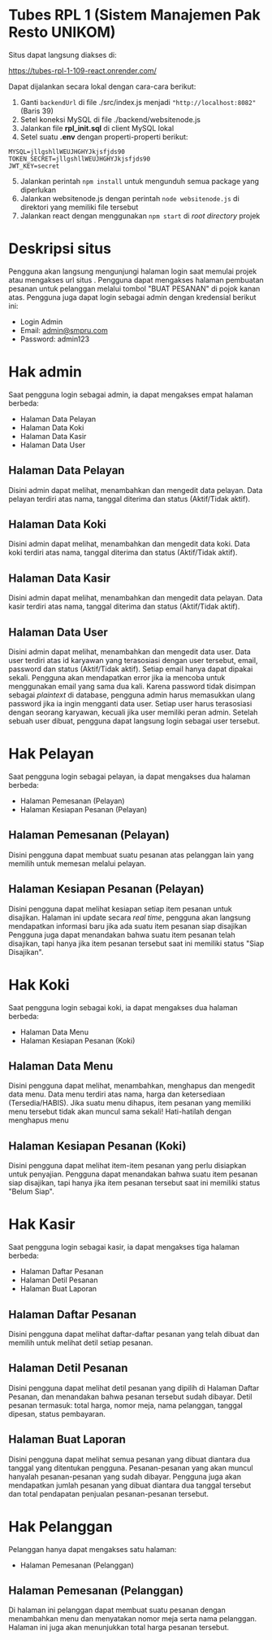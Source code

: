 # Tubes RPL 1 (Sistem Manajemen Pak Resto UNIKOM)
Situs dapat langsung diakses di:

https://tubes-rpl-1-109-react.onrender.com/

Dapat dijalankan secara lokal dengan cara-cara berikut:
1. Ganti `backendUrl` di file ./src/index.js menjadi `"http://localhost:8082"` (Baris 39)
2. Setel koneksi MySQL di file ./backend/websitenode.js
3. Jalankan file **rpl_init.sql** di client MySQL lokal
4. Setel suatu **.env** dengan properti-properti berikut:

```
MYSQL=jllgshllWEUJHGHYJkjsfjds90
TOKEN_SECRET=jllgshllWEUJHGHYJkjsfjds90
JWT_KEY=secret
```

5. Jalankan perintah `npm install` untuk mengunduh semua package yang diperlukan
6. Jalankan websitenode.js dengan perintah `node websitenode.js` di direktori yang memiliki file tersebut
7. Jalankan react dengan menggunakan `npm start` di _root directory_ projek

# Deskripsi situs
Pengguna akan langsung mengunjungi halaman login saat memulai projek atau mengakses url situs .
Pengguna dapat mengakses halaman pembuatan pesanan untuk pelanggan melalui tombol "BUAT PESANAN" di pojok kanan atas.
Pengguna juga dapat login sebagai admin dengan kredensial berikut ini:

- Login Admin
- Email: admin@smpru.com
- Password: admin123

# Hak admin
Saat pengguna login sebagai admin, ia dapat mengakses empat halaman berbeda:
- Halaman Data Pelayan
- Halaman Data Koki
- Halaman Data Kasir
- Halaman Data User

## Halaman Data Pelayan
Disini admin dapat melihat, menambahkan dan mengedit data pelayan.
Data pelayan terdiri atas nama, tanggal diterima dan status (Aktif/Tidak aktif).

## Halaman Data Koki
Disini admin dapat melihat, menambahkan dan mengedit data koki.
Data koki terdiri atas nama, tanggal diterima dan status (Aktif/Tidak aktif).

## Halaman Data Kasir
Disini admin dapat melihat, menambahkan dan mengedit data pelayan.
Data kasir terdiri atas nama, tanggal diterima dan status (Aktif/Tidak aktif).

## Halaman Data User
Disini admin dapat melihat, menambahkan dan mengedit data user.
Data user terdiri atas id karyawan yang terasosiasi dengan user tersebut, email, password dan status (Aktif/Tidak aktif).
Setiap email hanya dapat dipakai sekali. Pengguna akan mendapatkan error jika ia mencoba untuk menggunakan email yang sama dua kali.
Karena password tidak disimpan sebagai _plaintext_ di database, pengguna admin harus memasukkan ulang password jika ia ingin mengganti data user.
Setiap user harus terasosiasi dengan seorang karyawan, kecuali jika user memiliki peran admin.
Setelah sebuah user dibuat, pengguna dapat langsung login sebagai user tersebut.

# Hak Pelayan
Saat pengguna login sebagai pelayan, ia dapat mengakses dua halaman berbeda:
- Halaman Pemesanan (Pelayan)
- Halaman Kesiapan Pesanan (Pelayan)

## Halaman Pemesanan (Pelayan)
Disini pengguna dapat membuat suatu pesanan atas pelanggan lain yang memilih untuk memesan melalui pelayan.

## Halaman Kesiapan Pesanan (Pelayan)
Disini pengguna dapat melihat kesiapan setiap item pesanan untuk disajikan.
Halaman ini update secara _real time_, pengguna akan langsung mendapatkan informasi baru jika ada suatu item pesanan siap disajikan
Pengguna juga dapat menandakan bahwa suatu item pesanan telah disajikan, tapi hanya jika item pesanan tersebut saat ini memiliki status "Siap Disajikan".

# Hak Koki
Saat pengguna login sebagai koki, ia dapat mengakses dua halaman berbeda:
- Halaman Data Menu
- Halaman Kesiapan Pesanan (Koki)

## Halaman Data Menu
Disini pengguna dapat melihat, menambahkan, menghapus dan mengedit data menu.
Data menu terdiri atas nama, harga dan ketersediaan (Tersedia/HABIS).
Jika suatu menu dihapus, item pesanan yang memiliki menu tersebut tidak akan muncul sama sekali! Hati-hatilah dengan menghapus menu

## Halaman Kesiapan Pesanan (Koki)
Disini pengguna dapat melihat item-item pesanan yang perlu disiapkan untuk penyajian.
Pengguna dapat menandakan bahwa suatu item pesanan siap disajikan, tapi hanya jika item pesanan tersebut saat ini memiliki status "Belum Siap".

# Hak Kasir
Saat pengguna login sebagai kasir, ia dapat mengakses tiga halaman berbeda:
- Halaman Daftar Pesanan
- Halaman Detil Pesanan
- Halaman Buat Laporan

## Halaman Daftar Pesanan
Disini pengguna dapat melihat daftar-daftar pesanan yang telah dibuat dan memilih untuk melihat detil setiap pesanan.

## Halaman Detil Pesanan
Disini pengguna dapat melihat detil pesanan yang dipilih di Halaman Daftar Pesanan, dan menandakan bahwa pesanan tersebut sudah dibayar.
Detil pesanan termasuk: total harga, nomor meja, nama pelanggan, tanggal dipesan, status pembayaran.

## Halaman Buat Laporan
Disini pengguna dapat melihat semua pesanan yang dibuat diantara dua tanggal yang ditentukan pengguna.
Pesanan-pesanan yang akan muncul hanyalah pesanan-pesanan yang sudah dibayar.
Pengguna juga akan mendapatkan jumlah pesanan yang dibuat diantara dua tanggal tersebut dan total pendapatan penjualan pesanan-pesanan tersebut.

# Hak Pelanggan
Pelanggan hanya dapat mengakses satu halaman:
- Halaman Pemesanan (Pelanggan)

## Halaman Pemesanan (Pelanggan)
Di halaman ini pelanggan dapat membuat suatu pesanan dengan menambahkan menu dan menyatakan nomor meja serta nama pelanggan.
Halaman ini juga akan menunjukkan total harga pesanan tersebut.

